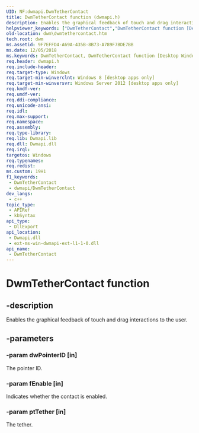 ```yaml
---
UID: NF:dwmapi.DwmTetherContact
title: DwmTetherContact function (dwmapi.h)
description: Enables the graphical feedback of touch and drag interactions to the user.
helpviewer_keywords: ["DwmTetherContact","DwmTetherContact function [Desktop Window Manager]","dwm.dwmtethercontact","dwmapi/DwmTetherContact"]
old-location: dwm\dwmtethercontact.htm
tech.root: dwm
ms.assetid: 9F7EFFD4-A69A-435B-8B73-A789F7BDE7BB
ms.date: 12/05/2018
ms.keywords: DwmTetherContact, DwmTetherContact function [Desktop Window Manager], dwm.dwmtethercontact, dwmapi/DwmTetherContact
req.header: dwmapi.h
req.include-header: 
req.target-type: Windows
req.target-min-winverclnt: Windows 8 [desktop apps only]
req.target-min-winversvr: Windows Server 2012 [desktop apps only]
req.kmdf-ver: 
req.umdf-ver: 
req.ddi-compliance: 
req.unicode-ansi: 
req.idl: 
req.max-support: 
req.namespace: 
req.assembly: 
req.type-library: 
req.lib: Dwmapi.lib
req.dll: Dwmapi.dll
req.irql: 
targetos: Windows
req.typenames: 
req.redist: 
ms.custom: 19H1
f1_keywords:
 - DwmTetherContact
 - dwmapi/DwmTetherContact
dev_langs:
 - c++
topic_type:
 - APIRef
 - kbSyntax
api_type:
 - DllExport
api_location:
 - Dwmapi.dll
 - ext-ms-win-dwmapi-ext-l1-1-0.dll
api_name:
 - DwmTetherContact
---
```


# DwmTetherContact function


## -description

Enables the graphical feedback of touch and drag interactions to the user.

## -parameters

### -param dwPointerID [in]

The pointer ID.

### -param fEnable [in]

Indicates whether the contact is enabled.

### -param ptTether [in]

The tether.

